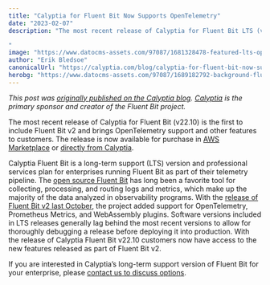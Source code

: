 ```yaml
---
title: "Calyptia for Fluent Bit Now Supports OpenTelemetry"
date: "2023-02-07"
description: "The most recent release of Calyptia for Fluent Bit LTS (v22.10) is the first to include Fluent Bit v2 and brings OpenTelemetry support to customers.

"
image: "https://www.datocms-assets.com/97087/1681328478-featured-lts-opentel.png?auto=format&fit=max&w=1200"
author: "Erik Bledsoe"
canonicalUrl: "https://calyptia.com/blog/calyptia-for-fluent-bit-now-supports-opentelemetry"
herobg: "https://www.datocms-assets.com/97087/1689182792-background-fluent-bit.png"
---
```

*This post was [originally published on the Calyptia blog](https://calyptia.com/blog/calyptia-for-fluent-bit-now-supports-opentelemetry). [Calyptia](https://calyptia.com) is the primary sponsor and creator of the Fluent Bit project.*

The most recent release of Calyptia for Fluent Bit (v22.10) is the first to include Fluent Bit v2 and brings OpenTelemetry support and other features to customers. The release is now available for purchase in [AWS Marketplace](https://aws.amazon.com/marketplace/pp/prodview-z2en74bwhkfug) or [directly from Calyptia](https://calyptia.com/contact).

Calyptia Fluent Bit is a long-term support (LTS) version and professional services plan for enterprises running Fluent Bit as part of their telemetry pipeline. The [open source Fluent Bit](https://fluentbit.io/) has long been a favorite tool for collecting, processing, and routing logs and metrics, which make up the majority of the data analyzed in observability programs. With the [release of Fluent Bit v2 last October](https://calyptia.com/blog/press-release-fluent-bit-v2-adds-full-support-for-opentelemetry-prometheus-and-webassembly-plugins), the project added support for OpenTelemetry, Prometheus Metrics, and WebAssembly plugins. Software versions included in LTS releases generally lag behind the most recent versions to allow for thoroughly debugging a release before deploying it into production. With the release of Calyptia Fluent Bit v22.10 customers now have access to the new features released as part of Fluent Bit v2.

If you are interested in Calyptia’s long-term support version of Fluent Bit for your enterprise, please [contact us to discuss options](https://calyptia.com/contact).

